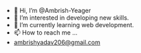 - 👋 Hi, I’m @Ambrish-Yeager
- 👀 I’m interested in developing new skills.
- 🌱 I’m currently learning web development.
- 📫 How to reach me ...
- ambrishyadav206@gmail.com

<!---
Ambrish-Yeager/Ambrish-Yeager is a ✨ special ✨ repository because its `README.md` (this file) appears on your GitHub profile.
You can click the Preview link to take a look at your changes.
--->
